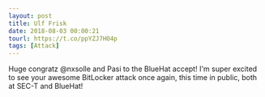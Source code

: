 ```yaml
---
layout: post
title: Ulf Frisk
date: 2018-08-03 00:00:21
tourl: https://t.co/ppYZJ7HO4p
tags: [Attack]
---
```

Huge congratz @nxsolle and Pasi to the BlueHat accept! I'm super excited to see your awesome BitLocker attack once again, this time in public, both at SEC-T and BlueHat!